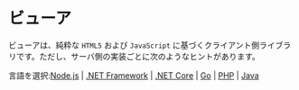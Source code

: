 # ビューア

ビューアは、純粋な `HTML5` および `JavaScript` に基づくクライアント側ライブラリです。ただし、サーバ側の実装ごとに次のようなヒントがあります。 

言語を選択:[Node.js](/ja_jp/viewer/2legged/nodejs) | [.NET Framework](/ja_jp/viewer/2legged/net) | [.NET Core](/ja_jp/viewer/2legged/netcore) | [Go](/ja_jp/viewer/2legged/go) | [PHP](/ja_jp/viewer/2legged/php) | [Java](/ja_jp/viewer/2legged/java)
